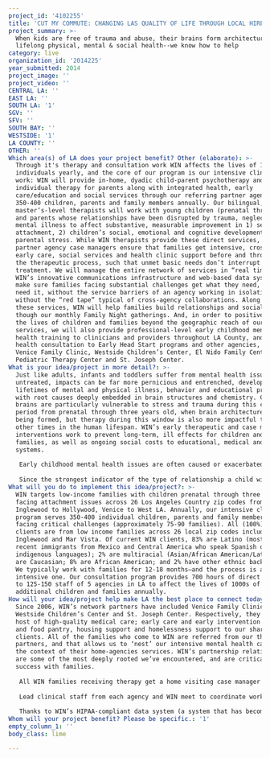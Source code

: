 ```yaml
---
project_id: '4102255'
title: 'CUT MY COMMUTE: CHANGING LAS QUALITY OF LIFE THROUGH LOCAL HIRE'
project_summary: >-
  When kids are free of trauma and abuse, their brains form architecture key to
  lifelong physical, mental & social health--we know how to help
category: live
organization_id: '2014225'
year_submitted: 2014
project_image: ''
project_video: ''
CENTRAL LA: ''
EAST LA: ''
SOUTH LA: '1'
SGV: ''
SFV: ''
SOUTH BAY: ''
WESTSIDE: '1'
LA COUNTY: ''
OTHER: ''
Which area(s) of LA does your project benefit? Other (elaborate): >-
  Through it's therapy and consultation work WIN affects the lives of 1000s of
  individuals yearly, and the core of our program is our intensive clinical
  work: WIN will provide in-home, dyadic child-parent psychotherapy and
  individual therapy for parents along with integrated health, early
  care/education and social services through our referring partner agencies to
  350-400 children, parents and family members annually. Our bilingual,
  master’s-level therapists will work with young children (prenatal through 3+)
  and parents whose relationships have been disrupted by trauma, neglect and
  mental illness to affect substantive, measurable improvement in 1) secure
  attachment, 2) children’s social, emotional and cognitive development, and 3)
  parental stress. While WIN therapists provide these direct services, our
  partner agency case managers ensure that families get intensive, cross-agency
  early care, social services and health clinic support before and throughout
  the therapeutic process, such that unmet basic needs don’t interrupt
  treatment. We will manage the entire network of services in “real time” via
  WIN’s innovative communications infrastructure and web-based data system to
  make sure families facing substantial challenges get what they need, when they
  need it, without the service barriers of an agency working in isolation, and
  without the “red tape” typical of cross-agency collaborations. Along with
  these services, WIN will help families build relationships and social networks
  though our monthly Family Night gatherings. And, in order to positively affect
  the lives of children and families beyond the geographic reach of our direct
  services, we will also provide professional-level early childhood mental
  health training to clinicians and providers throughout LA County, and mental
  health consultation to Early Head Start programs and other agencies, including
  Venice Family Clinic, Westside Children’s Center, El Nido Family Center,
  Pediatric Therapy Center and St. Joseph Center.
What is your idea/project in more detail?: >-
  Just like adults, infants and toddlers suffer from mental health issues. But
  untreated, impacts can be far more pernicious and entrenched, developing into
  lifetimes of mental and physical illness, behavior and educational problems,
  with root causes deeply embedded in brain structures and chemistry. Children’s
  brains are particularly vulnerable to stress and trauma during this critical
  period from prenatal through three years old, when brain architectures are
  being formed, but therapy during this window is also more impactful than at
  other times in the human lifespan. WIN’s early therapeutic and case management
  interventions work to prevent long-term, ill effects for children and
  families, as well as ongoing social costs to educational, medical and legal
  systems. 
   
   Early childhood mental health issues are often caused or exacerbated by parental/caregiver lack of attunement, or abuse or neglect resulting from caregivers’ own depression, unresolved traumas or other mental health issues. By providing both in-home, child-parent dyadic therapy and individual therapy for parents, as well as critical, integrated basic services including health care, food pantry, employment training, and early intervention for special needs, WIN comprehensively addresses intergenerational mental health issues and unmet basic needs, while re-attuning child-parent relationships, building resilience, and helping families move on from past traumas.
   
   Since the strongest indicator of the type of relationship a child will have with a parent, is the relationship that parent had with their parents, abuse and neglect have a tendency to move from generation to generation, bringing along with it the cognitive, mental health and physical health issues and societal costs associated with toxic stress (see Harvard University Center on the Developing Child's research : http://developingchild.harvard.edu/key_concepts/toxic_stress_response/). However, if children are securely attached to parents, their brains are in the best possible position to develop to their full potential--and their children are highly likely to benefit from the same strong, resilient parenting. The research is clear: if every kid in LA has a happy childhood, LA becomes more creative, more innovative, less violent and a better place for all of us to live, in 2050--and beyond.
What will you do to implement this idea/project?: >-
  WIN targets low-income families with children prenatal through three who are
  facing attachment issues across 26 Los Angeles Country zip codes from
  Inglewood to Hollywood, Venice to West LA. Annually, our intensive clinical
  program serves 350-400 individual children, parents and family members who are
  facing critical challenges (approximately 75-90 families). All (100%) of our
  clients are from low income families across 26 local zip codes including
  Inglewood and Mar Vista. Of current WIN clients, 83% are Latino (most are
  recent immigrants from Mexico and Central America who speak Spanish or
  indigenous languages); 2% are multiracial (Asian/African American/Latino); 5%
  are Caucasian; 8% are African American; and 2% have other ethnic backgrounds).
  We typically work with families for 12-18 months—and the process is an
  intensive one. Our consultation program provides 700 hours of direct service
  to 125-150 staff of 5 agencies in LA to affect the lives of 1000s of
  additional children and families annually.
How will your idea/project help make LA the best place to connect today? In LA2050?: >-
  Since 2006, WIN’s network partners have included Venice Family Clinic,
  Westside Children’s Center and St. Joseph Center. Respectively, they bring a
  host of high-quality medical care; early care and early intervention services;
  and food pantry, housing support and homelessness support to our shared
  clients. All of the families who come to WIN are referred from our three
  partners, and that allows us to ‘nest’ our intensive mental health care within
  the context of their home-agencies services. WIN’s partnership relationships
  are some of the most deeply rooted we’ve encountered, and are critical to our
  success with families. 
   
   All WIN families receiving therapy get a home visiting case manager from their home agency, as well as a Master’s level WIN therapist. Because WIN pays the salaries of partner-agency case managers, our web based data system rates services on a monthly basis, which helps ensure high quality care. Because WIN releases its clinical outcomes biannually, our partners know how their families are doing in our care.
   
   Lead clinical staff from each agency and WIN meet to coordinate work at our monthly Program Committee Meetings, and partner agency case managers and supervisors, plus WIN therapists and our clinical director meet weekly for shared case reviews. WIN trains its partner agency staff with 20-40 hours of multi-disciplinary training each year, plus provides dedicated, weekly mental health consultation to the Early Head Start and/or programmatic staff of each of our partner agencies.
   
   Thanks to WIN’s HIPAA-compliant data system (a system that has become the model for one the state of Connecticut has adopted for its early childhood mental health services), WIN and its partners coordinate care for each family though a jointly prepared on-line service plan that is updated by each agency regularly. The system reports monthly on how well we’re helping families achieve their goals, and allows staff to communicate in ‘real-time’ regarding family progress—as well as to coordinate care during emergencies. The system tabulates our biannual outcomes, gathering data input by staff at various levels from all partners, and reminds case managers and therapists when screenings, assessments and releases are due.
Whom will your project benefit? Please be specific.: '1'
empty_column_1: ''
body_class: lime

---
```

